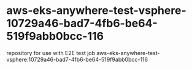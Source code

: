 # aws-eks-anywhere-test-vsphere-10729a46-bad7-4fb6-be64-519f9abb0bcc-116
repository for use with E2E test job aws-eks-anywhere-test-vsphere:10729a46-bad7-4fb6-be64-519f9abb0bcc-116
